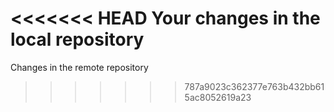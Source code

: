 <<<<<<< HEAD
Your changes in the local repository
=======
Changes in the remote repository
>>>>>>> 787a9023c362377e763b432bb615ac8052619a23
